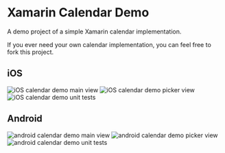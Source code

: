 # Xamarin Calendar Demo
A demo project of a simple Xamarin calendar implementation.

If you ever need your own calendar implementation, you can feel free to fork this project.

## iOS

![iOS calendar demo main view](./SolutionItems/ios1.png) ![iOS calendar demo picker view](./SolutionItems/ios2.png) ![iOS calendar demo unit tests](./SolutionItems/ios3.png)

## Android

![android calendar demo main view](./SolutionItems/droid1.png) ![android calendar demo picker view](./SolutionItems/droid2.png) ![android calendar demo unit tests](./SolutionItems/droid3.png)
